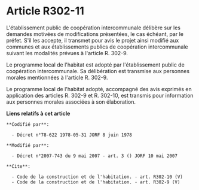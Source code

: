 # Article R302-11

L'établissement public de coopération intercommunale délibère sur les demandes motivées de modifications présentées, le cas
échéant, par le préfet. S'il les accepte, il transmet pour avis le projet ainsi modifié aux communes et aux établissements
publics de coopération intercommunale suivant les modalités prévues à l'article R. 302-9. 

Le programme local de l'habitat est adopté par l'établissement public de coopération intercommunale. Sa délibération est
transmise aux personnes morales mentionnées à l'article R. 302-9. 

Le programme local de l'habitat adopté, accompagné des avis exprimés en application des articles R. 302-9 et R. 302-10, est
transmis pour information aux personnes morales associées à son élaboration.

**Liens relatifs à cet article**

	**Codifié par**:

	  - Décret n°78-622 1978-05-31 JORF 8 juin 1978

	**Modifié par**:

	  - Décret n°2007-743 du 9 mai 2007 - art. 3 () JORF 10 mai 2007

	**Cite**:

	  - Code de la construction et de l'habitation. - art. R302-10 (V)
	  - Code de la construction et de l'habitation. - art. R302-9 (V)

